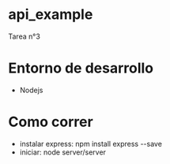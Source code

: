 # api_example
Tarea n°3
# Entorno de desarrollo
- Nodejs
# Como correr
- instalar express: npm install express --save
- iniciar: node server/server
